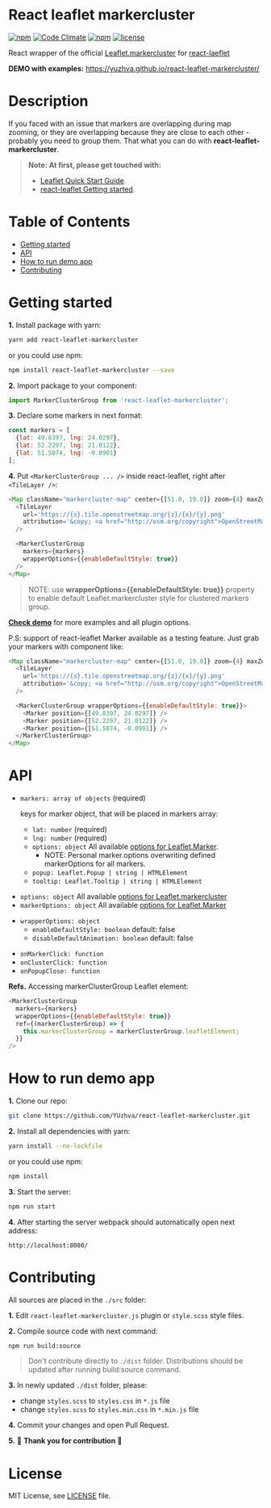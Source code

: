 # React leaflet markercluster
[![npm](https://img.shields.io/npm/v/react-leaflet-markercluster.svg)](
  https://www.npmjs.com/package/react-leaflet-markercluster)
[![Code Climate](https://codeclimate.com/github/YUzhva/react-leaflet-markercluster/badges/gpa.svg)](
  https://codeclimate.com/github/YUzhva/react-leaflet-markercluster)
[![npm](https://img.shields.io/npm/dm/react-leaflet-markercluster.svg)](
  https://www.npmjs.com/package/react-leaflet-markercluster)
[![license](https://img.shields.io/github/license/mashape/apistatus.svg?style=plastic)](#license)

React wrapper of the official [Leaflet.markercluster](
https://github.com/Leaflet/Leaflet.markercluster)
for [react-laeflet](https://github.com/PaulLeCam/react-leaflet)

**DEMO with examples:** https://yuzhva.github.io/react-leaflet-markercluster/

# Description

If you faced with an issue that markers are overlapping during map zooming, or they are
overlapping because they are close to each other - probably you need to group them.
That what you can do with **react-leaflet-markercluster**.

> **Note: At first, please get touched with:**
> - [Leaflet Quick Start Guide](
http://leafletjs.com/examples/quick-start/).
> - [react-leaflet Getting started](
https://github.com/PaulLeCam/react-leaflet/blob/master/docs/Getting%20started.md).


# Table of Contents
* [Getting started](#getting-started)
* [API](#api)
* [How to run demo app](#how-to-run-demo-app)
* [Contributing](#contributing)

# Getting started

**1.** Install package with yarn:
```bash
yarn add react-leaflet-markercluster
```
or you could use npm:
```bash
npm install react-leaflet-markercluster --save
```

**2.** Import package to your component:
```javascript
import MarkerClusterGroup from 'react-leaflet-markercluster';
```

**3.** Declare some markers in next format:
```javascript
const markers = [
  {lat: 49.8397, lng: 24.0297},
  {lat: 52.2297, lng: 21.0122},
  {lat: 51.5074, lng: -0.0901}
];
```

**4.** Put `<MarkerClusterGroup ... />` inside react-leaflet, right after `<TileLayer />`:
```javascript
<Map className="markercluster-map" center={[51.0, 19.0]} zoom={4} maxZoom={18}>
  <TileLayer
    url='https://{s}.tile.openstreetmap.org/{z}/{x}/{y}.png'
    attribution='&copy; <a href="http://osm.org/copyright">OpenStreetMap</a> contributors'
  />

  <MarkerClusterGroup
    markers={markers}
    wrapperOptions={{enableDefaultStyle: true}}
  />
</Map>
```
> NOTE: use **wrapperOptions={{enableDefaultStyle: true}}** property
to enable default Leaflet.markercluster style for clustered markers group.

[**Check demo**](https://yuzhva.github.io/react-leaflet-markercluster/) for more examples
and all plugin options.

P.S: support of react-leaflet Marker available as a testing feature.
Just grab your markers with component like:
```javascript
<Map className="markercluster-map" center={[51.0, 19.0]} zoom={4} maxZoom={18}>
  <TileLayer
    url='https://{s}.tile.openstreetmap.org/{z}/{x}/{y}.png'
    attribution='&copy; <a href="http://osm.org/copyright">OpenStreetMap</a> contributors'
  />

  <MarkerClusterGroup wrapperOptions={{enableDefaultStyle: true}}>
    <Marker position={[49.8397, 24.0297]} />
    <Marker position={[52.2297, 21.0122]} />
    <Marker position={[51.5074, -0.0901]} />
  </MarkerClusterGroup>
</Map>
```

# API
* `markers: array of objects` (required)

  keys for marker object, that will be placed in markers array:
    - `lat: number` (required)
    - `lng: number` (required)
    - `options: object` All available [options for Leaflet.Marker](
      http://leafletjs.com/reference-1.0.3.html#marker-option).
      + NOTE: Personal marker.options overwriting defined markerOptions for all markers.
    - `popup: Leaflet.Popup | string | HTMLElement`
    - `tooltip: Leaflet.Tooltip | string | HTMLElement`

+ `options: object` All available [options for Leaflet.markercluster](
  https://github.com/Leaflet/Leaflet.markercluster#options)
+ `markerOptions: object` All available [options for Leaflet.Marker](
  http://leafletjs.com/reference-1.0.3.html#marker-option)
* `wrapperOptions: object`
  - `enableDefaultStyle: boolean` default: false
  - `disableDefaultAnimation: boolean` default: false
+ `onMarkerClick: function`
+ `onClusterClick: function`
+ `onPopupClose: function`

**Refs.** Accessing markerClusterGroup Leaflet element:
```javascript
<MarkerClusterGroup
  markers={markers}
  wrapperOptions={{enableDefaultStyle: true}}
  ref={(markerClusterGroup) => {
    this.markerClusterGroup = markerClusterGroup.leafletElement;
  }}
/>
```

# How to run demo app
**1.** Clone our repo:
```bash
git clone https://github.com/YUzhva/react-leaflet-markercluster.git
```

**2.** Install all dependencies with yarn:
```bash
yarn install --no-lockfile
```
or you could use npm:
```bash
npm install
```

**3.** Start the server:
```bash
npm run start
```

**4.** After starting the server webpack should automatically open next address:
```
http://localhost:8080/
```

# Contributing
All sources are placed in the `./src` folder:

**1.** Edit `react-leaflet-markercluster.js` plugin or `style.scss` style files.

**2.** Compile source code with next command:
```bash
npm run build:source
```
> Don't contribute directly to `./dist` folder.
Distributions should be updated after running build:source command.

**3.** In newly updated `./dist` folder, please:
* change `styles.scss` to `styles.css` in `*.js` file
* change `styles.scss` to `styles.min.css` in `*.min.js` file

**4.** Commit your changes and open Pull Request.

**5.** :beer: **Thank you for contribution** :beer:

# License
MIT License, see [LICENSE](
  https://github.com/YUzhva/react-leaflet-markercluster/blob/master/LICENSE) file.
